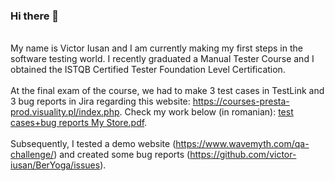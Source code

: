 ### Hi there 👋

  <br> My name is Victor Iusan and I am currently making my first steps in the software testing world. I recently graduated a Manual Tester Course and I obtained the ISTQB Certified Tester Foundation Level Certification. <br />
   <br> At the final exam of the course, we had to make 3 test cases in TestLink and 3 bug reports in Jira regarding this website: https://courses-presta-prod.visuality.pl/index.php. Check my work below (in romanian): [test cases+bug reports My Store.pdf](https://github.com/victor-iusan/victor-iusan/files/9792182/test.cases%2Bbug.reports.My.Store.pdf). <br />
 <br> Subsequently, I tested a demo website (https://www.wavemyth.com/qa-challenge/) and created some bug reports (https://github.com/victor-iusan/BerYoga/issues). <br />
  



